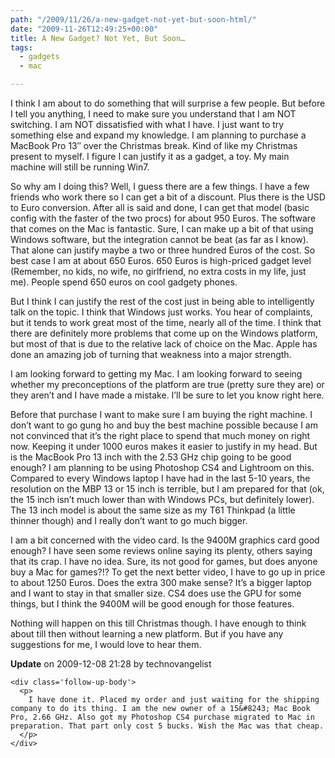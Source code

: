 ```yaml
---
path: "/2009/11/26/a-new-gadget-not-yet-but-soon-html/" 
date: "2009-11-26T12:49:25+00:00" 
title: A New Gadget? Not Yet, But Soon…
tags:
  - gadgets
  - mac

---
```


  <p>
    I think I am about to do something that will surprise a few people. But before I tell you anything, I need to make sure you understand that I am NOT switching. I am NOT dissatisfied with what I have. I just want to try something else and expand my knowledge. I am planning to purchase a MacBook Pro 13&#8243; over the Christmas break. Kind of like my Christmas present to myself. I figure I can justify it as a gadget, a toy. My main machine will still be running Win7.&nbsp;
  </p>
  
  <p>
    So why am I doing this? Well, I guess there are a few things. I have a few friends who work there so I can get a bit of a discount. Plus there is the USD to Euro conversion. After all is said and done, I can get that model (basic config with the faster of the two procs) for about 950 Euros. The software that comes on the Mac is fantastic. Sure, I can make up a bit of that using Windows software, but the integration cannot be beat (as far as I know). That alone can justify maybe a two or three hundred Euros of the cost. So best case I am at about 650 Euros. 650 Euros is high-priced gadget level (Remember, no kids, no wife, no girlfriend, no extra costs in my life, just me). People spend 650 euros on cool gadgety phones.&nbsp;
  </p>
  
  <p>
    But I think I can justify the rest of the cost just in being able to intelligently talk on the topic. I think that Windows just works. You hear of complaints, but it tends to work great most of the time, nearly all of the time. I think that there are definitely more problems that come up on the Windows platform, but most of that is due to the relative lack of choice on the Mac. Apple has done an amazing job of turning that weakness into a major strength.&nbsp;
  </p>
  
  <p>
    I am looking forward to getting my Mac. I am looking forward to seeing whether my preconceptions of the platform are true (pretty sure they are) or they aren&#8217;t and I have made a mistake. I&#8217;ll be sure to let you know right here.
  </p>
  
  <p>
    Before that purchase I want to make sure I am buying the right machine. I don&#8217;t want to go gung ho and buy the best machine possible because I am not convinced that it&#8217;s the right place to spend that much money on right now. Keeping it under 1000 euros makes it easier to justify in my head. But is the MacBook Pro 13 inch with the 2.53 GHz chip going to be good enough? I am planning to be using Photoshop CS4 and Lightroom on this. Compared to every Windows laptop I have had in the last 5-10 years, the resolution on the MBP 13 or 15 inch is terrible, but I am prepared for that (ok, the 15 inch isn&#8217;t much lower than with Windows PCs, but definitely lower). The 13 inch model is about the same size as my T61 Thinkpad (a little thinner though) and I really don&#8217;t want to go much bigger.&nbsp;
  </p>
  
  <p>
    I am a bit concerned with the video card. Is the 9400M graphics card good enough? I have seen some reviews online saying its plenty, others saying that its crap. I have no idea. Sure, its not good for games, but does anyone buy a Mac for games?!? To get the next better video, I have to go up in price to about 1250 Euros. Does the extra 300 make sense? It&#8217;s a bigger laptop and I want to stay in that smaller size. CS4 does use the GPU for some things, but I think the 9400M will be good enough for those features.&nbsp;
  </p>
  
  <p>
    Nothing will happen on this till Christmas though. I have enough to think about till then without learning a new platform. But if you have any suggestions for me, I would love to hear them.
  </p>
  
  <p>
  </p>
  
  <div class='follow-up'>
    <div class='follow-up-caption'>
      <strong>Update</strong> on 2009-12-08 21:28 by technovangelist
    </div>
    
    <div class='follow-up-body'>
      <p>
        I have done it. Placed my order and just waiting for the shipping company to do its thing. I am the new owner of a 15&#8243; Mac Book Pro, 2.66 GHz. Also got my Photoshop CS4 purchase migrated to Mac in preparation. That part only cost 5 bucks. Wish the Mac was that cheap.
      </p>
    </div>
  </div>
</div>